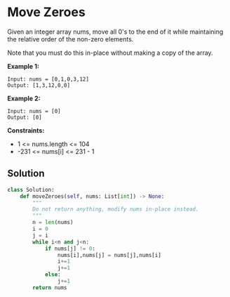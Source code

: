 <h1>Move Zeroes</h1>

<p>
Given an integer array nums, move all 0's to the end of it while maintaining the relative order of the non-zero elements.

Note that you must do this in-place without making a copy of the array.

</p>

<b>Example 1:</b>

    Input: nums = [0,1,0,3,12]
    Output: [1,3,12,0,0]
    
<b>Example 2:</b>

    Input: nums = [0]
    Output: [0]

<b>Constraints:</b>

- 1 <= nums.length <= 104
- -231 <= nums[i] <= 231 - 1

<h2>Solution</h2>

```python
class Solution:
    def moveZeroes(self, nums: List[int]) -> None:
        """
        Do not return anything, modify nums in-place instead.
        """
        n = len(nums)
        i = 0
        j = i
        while i<n and j<n:
            if nums[j] != 0:
                nums[i],nums[j] = nums[j],nums[i]
                i+=1
                j+=1
            else:
                j+=1
        return nums
```
